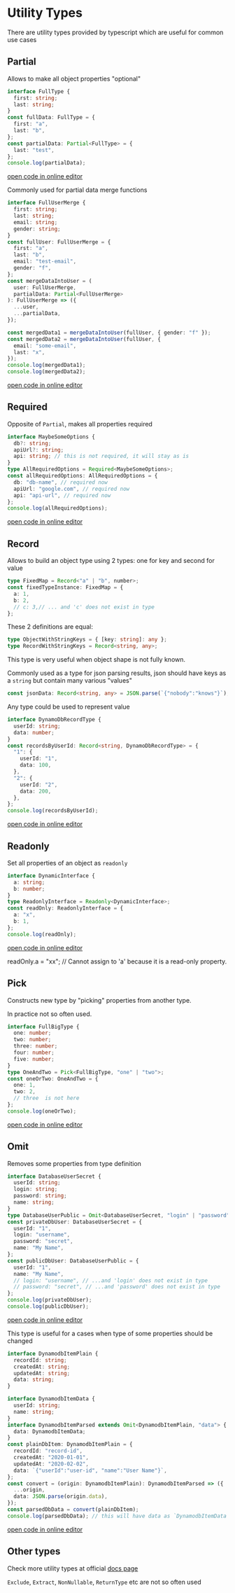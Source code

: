 # Utility Types

There are utility types provided by typescript which are useful for common use cases

## Partial

Allows to make all object properties "optional"

```ts
interface FullType {
  first: string;
  last: string;
}
const fullData: FullType = {
  first: "a",
  last: "b",
};
const partialData: Partial<FullType> = {
  last: "test",
};
console.log(partialData);
```

[open code in online editor](https://www.typescriptlang.org/play?#code/JYOwLgpgTgZghgYwgAgGIFcA2mAqBPABxQG8AoZZGYKAZzAC5k6pQBzAbnOUzjsebacAvqQQB7EHUpZMAEThg4jDNnxFkAXmRkKVWg2QAiOIYA0XHnyMAjM6SGdxksMgJwoYYHDkKlyAArunt4APCq4hBAAfJraFrwGhpB0dg6iEjRimBAAdJhirAAUbh5ePooAlOxAA)

Commonly used for partial data merge functions

```ts
interface FullUserMerge {
  first: string;
  last: string;
  email: string;
  gender: string;
}
const fullUser: FullUserMerge = {
  first: "a",
  last: "b",
  email: "test-email",
  gender: "f",
};
const mergeDataIntoUser = (
  user: FullUserMerge,
  partialData: Partial<FullUserMerge>
): FullUserMerge => ({
  ...user,
  ...partialData,
});

const mergedData1 = mergeDataIntoUser(fullUser, { gender: "f" });
const mergedData2 = mergeDataIntoUser(fullUser, {
  email: "some-email",
  last: "x",
});
console.log(mergedData1);
console.log(mergedData2);
```

[open code in online editor](https://www.typescriptlang.org/play?#code/JYOwLgpgTgZghgYwgAgGIFcA2mCqBnaAWWgHMUBvAKGWRmCjzAC5lGpQSBua5TORlmw7caEALZxgmQWHYguPMiAAm0GXIUBfSggD2IRrSy4CUFhmz4ipFAF5kVGnQbNkAIjhuANDz4D3AEbePOKS0u6QjAC0oVLBNEqqZu4wwZrcegZgyGI2ACJwYHAAkuC6VlDI9gAUPOim5sYVxFBkPjQADnBQYMBwmAVFLAAK3b39ADwWJtatEAB8lACUjZamLWRV88jVjsgAdIf10O0Hh109fQOFcD6aS9w6+oa5c8qDcACMVTn5N6VgcqmaowJqmLwOZCJNQpNzIe4ZZ7ZV5kd43ABMPxREA+AKB0BBYJODhCEikLDceF0uRiZMw8V4-FcbgAHmkHk8DLpMBB9phdCRqti0UVPhzMlSeXyBUKbCK4OiOUA)

## Required

Opposite of `Partial`, makes all properties required

```ts
interface MaybeSomeOptions {
  db?: string;
  apiUrl?: string;
  api: string; // this is not required, it will stay as is
}
type AllRequiredOptions = Required<MaybeSomeOptions>;
const allRequiredOptions: AllRequiredOptions = {
  db: "db-name", // required now
  apiUrl: "google.com", // required now
  api: "api-url", // required now
};
console.log(allRequiredOptions);
```

[open code in online editor](https://www.typescriptlang.org/play?#code/JYOwLgpgTgZghgYwgAgLJwJ4CMIGUD2AthAPIAOYw+IAzsgN4BQyyAJlgPwBcyNYUoAOYBuZsjhlgAVSgAbbr35DRLCcB58BIEcgD0u5GAAWwOqeQh8YZFAgBHAK7BbrADTJg1gO7BZsxZjiZjSMAL6MYBhkKACCfgBK9k4u5JTUdAC8yImOzhCsADzo2HhEpBRUtAB8ogjp1nAJSXmsqZU0PHGyOcn5benIWUws7DwAROwAtCBwxGPu+jbNLhb4XmJqMrLjgvj4grIQAHR1hPN6Bra5K5brqpLjapMOcueLV72sq+uhten4hyOsn2AApGt1ln0KukAJSiIA)

## Record

Allows to build an object type using 2 types: one for key and second for value

```ts
type FixedMap = Record<"a" | "b", number>;
const fixedTypeInstance: FixedMap = {
  a: 1,
  b: 2,
  // c: 3,// ... and 'c' does not exist in type
};
```

These 2 definitions are equal:

```ts
type ObjectWithStringKeys = { [key: string]: any };
type RecordWithStringKeys = Record<string, any>;
```

This type is very useful when object shape is not fully known.

Commonly used as a type for json parsing results,
json should have keys as a `string` but contain many various "values"

```ts
const jsonData: Record<string, any> = JSON.parse(`{"nobody":"knows"}`);
```

Any type could be used to represent value

```ts
interface DynamoDbRecordType {
  userId: string;
  data: number;
}
const recordsByUserId: Record<string, DynamoDbRecordType> = {
  "1": {
    userId: "1",
    data: 100,
  },
  "2": {
    userId: "2",
    data: 200,
  },
};
console.log(recordsByUserId);
```

[open code in online editor](https://www.typescriptlang.org/play?#code/JYOwLgpgTgZghgYwgAgCIE8RwLYHtUBGAShArlACYAq6ADigN4BQyyArgM7QCSFAXMg5gooAOYBuFsgpwwcASDbYC0SQF8mZEEORRS5ChwBC6AKpcovASTKUAPEJEhRAGjSYc+Yvso16APmQAXmRmVgAiAEZwgTDWdgsrZCjwlylWGTkBSIAGHLTWNQLkgCYY0PSEnn5S1MrM+WQSvOKipjVJLQ5cABsIADoe3FEACj1bQxNzaoBKSSA)

## Readonly

Set all properties of an object as `readonly`

```ts
interface DynamicInterface {
  a: string;
  b: number;
}
type ReadonlyInterface = Readonly<DynamicInterface>;
const readOnly: ReadonlyInterface = {
  a: "x",
  b: 1,
};
console.log(readOnly);
```

[open code in online editor](https://www.typescriptlang.org/play?#code/JYOwLgpgTgZghgYwgAgCIE8RwLbAQSXGniWQG8AoZZOALmQGcwpQBzAbiuQCN6QBXbN2icAvhTDoADigBKEOABMA9iAA26QpFiIUAXmTylqjQB4MWXASI6kAPk4JVTZFAWKA8uvT0jK71rEusgGlNR0yABEAB6RADRcvMgAjAmijs7KahAAdGrKrAAUbkpeGgCU7EA)

readOnly.a = "xx"; // Cannot assign to 'a' because it is a read-only property.

## Pick

Constructs new type by "picking" properties from another type.

In practice not so often used.

```ts
interface FullBigType {
  one: number;
  two: number;
  three: number;
  four: number;
  five: number;
}
type OneAndTwo = Pick<FullBigType, "one" | "two">;
const oneOrTwo: OneAndTwo = {
  one: 1,
  two: 2,
  // three  is not here
};
console.log(oneOrTwo);
```

[open code in online editor](https://www.typescriptlang.org/play?#code/FASwdgLgpgTgZgQwMZQAQDECuAbbAhEAcwBUBPABzQG9hVUB7MKALlTEwFsAjWAbltQQA7vVbtufARAAWMKCzaceMfnTj1MMMUslqQANwXjl-AL7AIFNAHkmAQTAATYiNQBeVAAUQSANYAeLFwCEisAGlQAIkYoSNQAHyjhekiAPn4kRgBnCAYmaxgXUVRbKAdnVw8aOhjWAEYwqRFWACZGugB6DsFZeToQLLZ6XOlYKGBTDOz6bCgAOmx6QgAKGIKigEpeIA)

## Omit

Removes some properties from type definition

```ts
interface DatabaseUserSecret {
  userId: string;
  login: string;
  password: string;
  name: string;
}
type DatabaseUserPublic = Omit<DatabaseUserSecret, "login" | "password">;
const privateDbUser: DatabaseUserSecret = {
  userId: "1",
  login: "username",
  password: "secret",
  name: "My Name",
};
const publicDbUser: DatabaseUserPublic = {
  userId: "1",
  name: "My Name",
  // login: "username", // ...and 'login' does not exist in type
  // password: "secret", // ...and 'password' does not exist in type
};
console.log(privateDbUser);
console.log(publicDbUser);
```

[open code in online editor](https://www.typescriptlang.org/play?#code/JYOwLgpgTgZghgYwgAgCJzHARnAzhAVXygGUIEoIxkBvAKGWQFdiBJAEwC5lcwpQA5gG4GyADYB7AaG69+IYaIAOeXAHcJULjz6CRjEHAC2EWboUiAvnTABPJSnSYc+ItAAKTLGOAJkAXmQAeSNgMAAeJ2w8QmIyCioAGmQAIklpEBTkAB9UlVx1TXYUgD4RBAkQXmQlfgA3DAhULDcobiiXWOh4ympA+kYWaA5uFIBGFMTRdJlUoahDE0nlVQ0tUfwEsGWDY1NUgFlbZAA5PeXLcsrqpS8fBGbW9oxo12JPb18A2lF5kdSJlNdiZRkdTucgcgAPRQ8RSWYpeaLCCTaGwgB0mLgIHYyAA5DMQHjkOwJBBcMgQBJqBAAB7AaqgZB2ByiGE1VZFDbkXqo9mY9HY3F4-KFLTE0nkynU5B0hnUJksiB0S50CpVCRiCDo9IAClqwAakEexAAlFcNVqdVJ9XdfCboOagA)

This type is useful for a cases when type of some properties should be changed

```ts
interface DynamodbItemPlain {
  recordId: string;
  createdAt: string;
  updatedAt: string;
  data: string;
}

interface DynamodbItemData {
  userId: string;
  name: string;
}
interface DynamodbItemParsed extends Omit<DynamodbItemPlain, "data"> {
  data: DynamodbItemData;
}
const plainDbItem: DynamodbItemPlain = {
  recordId: "record-id",
  createdAt: "2020-01-01",
  updatedAt: "2020-02-02",
  data: `{"userId":"user-id", "name":"User Name"}`,
};
const convert = (origin: DynamodbItemPlain): DynamodbItemParsed => ({
  ...origin,
  data: JSON.parse(origin.data),
});
const parsedDbData = convert(plainDbItem);
console.log(parsedDbData); // this will have data as `DynamodbItemData`
```

[open code in online editor](https://www.typescriptlang.org/play?#code/JYOwLgpgTgZghgYwgAgCIE8RwLYHsAmARgJKTYAKANnKMgN4BQyyUECuU+x+AXMgM5gooAOYBuJsgSs4kfAEEwfQcJDjJAVwAO+WRAVKBQ0ROa6wcZcbUSAvgwahIsRCgxY8RUhGypZcek1+aG4rVXVmDwgwkwZ7J2h4JDRMHAISMnI4KGD8ZAgAD0gQfH5kAHlsYDAAHnc0r0zqUAAaZAAiczh2gD5As38+es8Mnz8LOwZ2EEFkLWaQVFHsIdSR7woF5ABefpY2Di5eDtZ2TgBaYHx2lslpCD0DPnaAJgAGd-O3gEYv75vNDpHopnu9Ph8vi8AQMLHwAAZ0doaYJQbjtHhIlGXa5tdpRdHtACqKOQADkcBB2rY4bdbBJprNpgA3aBgHbIAAUHGAIlAqw86Q2VBoIAAlPyGsssjl9Ds+hzGMwAHQq7m8kC3GGWZAAKQAyuVSUqtNlglzhOqlV1RbTRfTcDM2SaZfgluMArtmayOfMRUsNnapg7+LhKBAlZRcCIfab9G7-HbkAB6JPIMAAC2AZQA7sBKJRkOm4CzkF1kHAynDhoKyO64QwgA)

## Other types

Check more utility types at official [docs page](https://www.typescriptlang.org/docs/handbook/utility-types.html)

`Exclude`, `Extract`, `NonNullable`, `ReturnType` etc are not so often used
